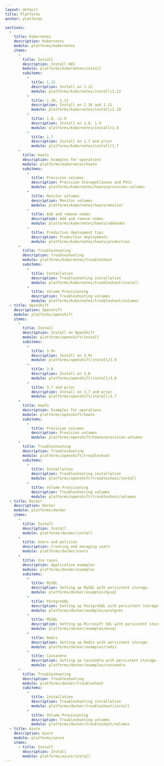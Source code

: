 ```yaml
---
layout: default
title: Platforms
anchor: platforms

sections:
  -
    title: Kubernetes
    description: Kubernetes
    module: platforms/kubernetes
    items:
      - 
        title: Install
        description: Install K8S
        module: platforms/kubernetes/install
        subitems:
          - 
            title: 1.12
            description: Install on 1.12
            module: platforms/kubernetes/install/1.12
          - 
            title: 1.10, 1.11
            description: Install on 1.10 and 1.11
            module: platforms/kubernetes/install/1.10
          -
            title: 1.8, v1.9
            description: Install on 1.8, 1.9
            module: platforms/kubernetes/install/1.8
          -
            title: 1.7
            description: Install on 1.7 and prior
            module: platforms/kubernetes/install/1.7
      - 
        title: HowTo
        description: Examples for operations
        module: platforms/kubernetes/howto
        subitems:
          -
            title: Provision volumes
            description: Provision StorageClasses and PVCs
            module: platforms/kubernetes/howto/provision-volumes
          -
            title: Monitor volumes
            description: Monitor volumes
            module: platforms/kubernetes/howto/monitor
          -
            title: Add and remove nodes
            description: Add and remove nodes
            module: platforms/kubernetes/howto/addnodes
          -
            title: Production deployment tips
            description: Production deployments
            module: platforms/kubernetes/howto/production
      - 
        title: Troubleshooting
        description: Troubleshooting
        module: platforms/kubernetes/troubleshoot
        subitems:
          -
            title: Installation
            description: Troubleshooting installation
            module: platforms/kubernetes/troubleshoot/install
          -
            title: Volume Provisioning
            description: Troubleshooting volumes
            module: platforms/kubernetes/troubleshoot/volumes
  - title: OpenShift
    description: Openshift
    module: platforms/openshift
    items:
      -
        title: Install
        description: Install on OpenShift
        module: platforms/openshift/install
        subitems:
          -
            title: 3.9+
            description: Install on 3.9+
            module: platforms/openshift/install/3.9
          -
            title: 3.8
            description: Install on 3.8
            module: platforms/openshift/install/3.8
          -
            title: 3.7 and prior
            description: Install on 3.7 and prior
            module: platforms/openshift/install/3.7
      -
        title: HowTo
        description: Examples for operations
        module: platforms/openshift/howto
        subitems:
          -
            title: Provision volumes
            description: Provision volumes
            module: platforms/openshift/howto/provision-volumes
      - 
        title: Troubleshooting
        description: Troubleshooting
        module: platforms/openshift/troubleshoot
        subitems:
          -
            title: Installation
            description: Troubleshooting installation
            module: platforms/openshift/troubleshoot/install
          -
            title: Volume Provisioning
            description: Troubleshooting volumes
            module: platforms/openshift/troubleshoot/volumes
  - title: Docker
    description: Docker
    module: platforms/docker
    items:
      -
        title: Install
        description: Install
        module: platforms/docker/install
      -
        title: Users and policies
        description: Creating and managing users
        module: platforms/docker/users
      -
        title: Use cases
        description: Application examples
        module: platforms/docker/examples
        subitems:
          -
            title: MySQL
            description: Setting up MySQL with persistent storage.
            module: platforms/docker/examples/mysql
          -
            title: PostgreSQL
            description: Setting up PostgreSQL with persistent storage.
            module: platforms/docker/examples/postgres
          -
            title: MSSQL
            description: Setting up Microsoft SQL with persistent storage.
            module: platforms/docker/examples/mssql
          -
            title: Redis
            description: Setting up Redis with persistent storage.
            module: platforms/docker/examples/redis
          -
            title: Cassandra
            description: Setting up Cassandra with persistent storage.
            module: platforms/docker/examples/cassandra
      - 
        title: Troubleshooting
        description: Troubleshooting
        module: platforms/docker/troubleshoot
        subitems:
          -
            title: Installation
            description: Troubleshooting installation
            module: platforms/docker/troubleshoot/install
          -
            title: Volume Provisioning
            description: Troubleshooting volumes
            module: platforms/docker/troubleshoot/volumes
  - title: Azure
    description: Azure
    module: platforms/azure
    items:
      - title: Install
        description: Install
        module: platforms/azure/install
---
```

